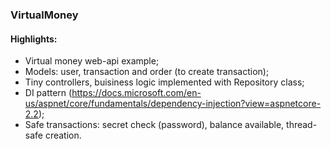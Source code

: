 ### VirtualMoney
####
#### Highlights:
* Virtual money web-api example;
* Models: user, transaction and order (to create transaction);
* Tiny controllers, buisiness logic implemented with Repository class;
* DI pattern (https://docs.microsoft.com/en-us/aspnet/core/fundamentals/dependency-injection?view=aspnetcore-2.2);
* Safe transactions: secret check (password), balance available, thread-safe creation.
